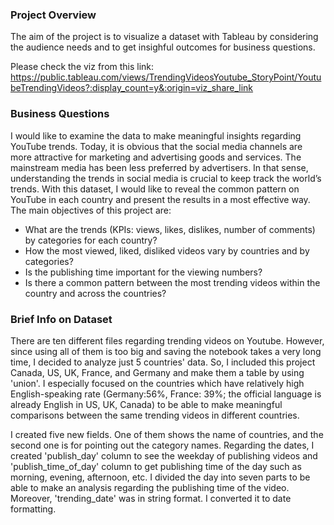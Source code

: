 ### Project Overview

The aim of the project is to visualize a dataset with Tableau by considering the audience needs and to get insighful outcomes for business questions. 

Please check the viz from this link:
https://public.tableau.com/views/TrendingVideosYoutube_StoryPoint/YoutubeTrendingVideos?:display_count=y&:origin=viz_share_link



### Business Questions

I would like to examine the data to make meaningful insights regarding YouTube trends. Today, it is obvious that the social media channels are more attractive for marketing and advertising goods and services. The mainstream media has been less preferred by advertisers. In that sense, understanding the trends in social media is crucial to keep track the world’s trends. With this dataset, I would like to reveal the common pattern on YouTube in each country and present the results in a most effective way. The main objectives of this project are:

- What are the trends (KPIs: views, likes, dislikes, number of comments) by categories for each country?
- How the most viewed, liked, disliked videos vary by countries and by categories?
- Is the publishing time important for the viewing numbers?
- Is there a common pattern between the most trending videos within the country and across the countries?

### Brief Info on Dataset

There are ten different files regarding trending videos on Youtube. However, since using all of them is too big and saving the notebook takes a very long time, I decided to analyze just 5 countries' data. So, I included this project Canada, US, UK, France, and Germany and make them a table by using 'union'. I especially focused on the countries which have relatively high English-speaking rate (Germany:56%, France: 39%; the official language is already English in US, UK, Canada) to be able to make meaningful comparisons between the same trending videos in different countries.

I created five new fields. One of them shows the name of countries, and the second one is for pointing out the category names. Regarding the dates, I created 'publish_day' column to see the weekday of publishing videos and 'publish_time_of_day' column to get publishing time of the day such as morning, evening, afternoon, etc. I divided the day into seven parts to be able to make an analysis regarding the publishing time of the video. Moreover, 'trending_date' was in string format. I converted it to date formatting.



